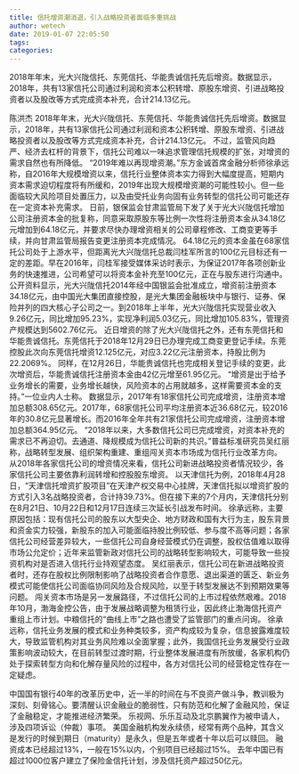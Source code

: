 ```yaml
---
title: 信托增资潮消退，引入战略投资者面临多重挑战
author: wetech
date: 2019-01-07 22:05:50
tags: 
categories: 
---
```

2018年年末，光大兴陇信托、东莞信托、华能贵诚信托先后增资。数据显示，2018年，共有13家信托公司通过利润和资本公积转增、原股东增资、引进战略投资者以及股改等方式完成资本补充，合计214.13亿元。
<!-- more -->
陈洪杰
2018年年末，光大兴陇信托、东莞信托、华能贵诚信托先后增资。数据显示，2018年，共有13家信托公司通过利润和资本公积转增、原股东增资、引进战略投资者以及股改等方式完成资本补充，合计214.13亿元。
不过，监管风向趋严、经济去杠杆的背景下，信托公司难以一味追求管理信托规模的扩张，对增资的需求自然也有所降低。
“2019年难以再现增资潮。”东方金诚首席金融分析师徐承远称，自2016年大规模增资以来，信托行业整体资本实力得到大幅度提高，短期内资本需求迫切程度将有所缓和，2019年出现大规模增资潮的可能性较小。但一些面临较大风险项目处置压力，以及由受托业务向固有业务转型的信托公司可能还存在一定资本补充需求。
日前，银保监会甘肃监管局下发了关于光大兴陇信托增加公司注册资本金的批复称，同意采取原股东等比例一次性将注册资本金从34.18亿元增加到64.18亿元，并要求尽快办理增资相关的公司章程修改、工商变更等手续，并向甘肃监管局报告变更注册资本完成情况。
64.18亿元的资本金虽在68家信托公司处于上游水平，但距离光大兴陇信托总裁闫桂军所言的100亿元目标还有一定的差距。早在2016年，闫桂军接受媒体采访时表示，为保证2017年各项创新业务的快速推进，公司希望可以将资本金补充至100亿元，正在与股东进行沟通中。
公开资料显示，光大兴陇信托2014年经中国银监会批准成立，增资前注册资本34.18亿元，由中国光大集团直接控股，是光大集团金融板块中与银行、证券、保险并列的四大核心子公司之一。到2018年上半年，光大兴陇信托实现营业收入9.26亿元，同比增加95.23%，实现净利润5.03亿元，同比增加105.83%，管理资产规模达到5602.76亿元。
近日增资的除了光大兴陇信托之外，还有东莞信托和华能贵诚信托。东莞信托于2018年12月29日已办理完成工商变更登记手续。东莞控股此次向东莞信托增资12.125亿元，对应3.22亿元注册资本，持股比例为22.2069%。
同样，在12月26日，华能贵诚信托也完成相关登记手续的变更，此次增资后，华能贵诚信托注册资本金由42亿元增至61.95亿元。
“增资是出于给予业务增长的需要，业务增长越快，风险资本的占用就越多，这样需要资本金的支持。”一位业内人士称。
数据显示，2017年有18家信托公司完成增资，注册资本增加总额308.65亿元。2017年，68家信托公司平均注册资本近36.68亿元，较2016年的30.8亿元显著增长。而2016年全年共有21家信托公司完成增资，注册资本增加总额364.95亿元。
“2018年以来，大多数信托公司已完成增资，对资本补充的需求已不再迫切。去通道、降规模成为信托公司新的共识。”普益标准研究员吴红丽称，战略转型发展、组织架构重建、重组闯关资本市场成为信托行业改革方向。
从2018年各家信托公司的增资情况来看，信托公司新进战略投资者情况较少，各家信托公司主要依靠利润转增和控股股东增资。
以天津信托为例，2018年4月28日，“天津信托增资扩股项目”在天津产权交易中心挂牌，天津信托拟以增资扩股的方式引入3名战略投资者，合计持39.73%。但在接下来的7个月内，天津信托分别在8月21日、10月22日和12月17日连续三次延长引战发布时间。
徐承远称，主要原因包括：现有信托公司的股东以大型央企、地方财政和国有大行为主，股东背景和资金实力较强，新股东的加入可能面临持股比例较低、参与度不高等问题；各家信托公司经营差异较大，一些信托公司自身经营模式仍在调整，股权估值难以取得市场公允定价；近年来监管新政对信托公司的战略转型影响较大，可能导致一些投资机构对是否进入信托行业持观望态度。
吴红丽表示，信托公司在新进战略投资者时，还存在股权比例限制影响了战略投资者合作意愿、退出渠道的匮乏、新业务模式可能使信托公司面临协同风险及合规风险，以至于转型发展达不到预期效果等问题。
闯关资本市场是另一发展路径，不过信托公司的上市过程依然艰难。2018年10月，渤海金控公告，由于发展战略调整为租赁行业，因此终止渤海信托资产重组上市计划。中粮信托的“曲线上市”之路也遭受了监管部门的重点问询。
徐承远称，信托业务发展的模式和业务种类较多，资产构成较为复杂，信息披露难度较大，导致监管机构对其业务风险难以全面掌握；此外，我国信托业务发展受行业政策影响波动较大，在目前转型过渡时期，行业整体发展进度有所放缓，各家机构仍处于探索转型方向和化解存量风险的过程中，各方对信托公司的经营稳定性存在一定疑虑。
 
 
中国国有银行40年的改革历史中，近一半的时间在与不良资产做斗争，教训极为深刻、刻骨铭心。要清醒认识金融业的脆弱性，只有防范和化解了金融风险，保证了金融稳定，才能推进经济繁荣。
乐视网、乐乐互动及北京鹏翼作为被申请人，涉及四项诉讼（仲裁）事项。
美国金融机构发永续债，经常有两个品种，其含义是发行的时候到期日（maturity）是永久，但是五年或者十年以后可以赎回。
融资成本已经超过13%，一般在15%以内，个别项目已经超过15%。
去年中国已有超过1000位客户建立了保险金信托计划，涉及信托资产超过50亿元。
